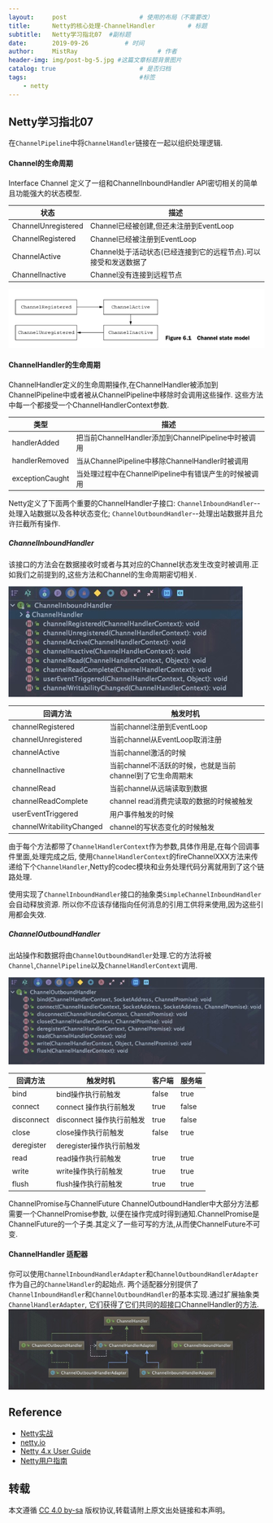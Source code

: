 ```yaml
---
layout:     post                    # 使用的布局（不需要改）
title:      Netty的核心处理-ChannelHandler         # 标题 
subtitle:   Netty学习指北07  #副标题
date:       2019-09-26          # 时间
author:     MistRay                      # 作者
header-img: img/post-bg-5.jpg #这篇文章标题背景图片
catalog: true                       # 是否归档
tags:                               #标签
    - netty
---
```

## Netty学习指北07
在`ChannelPipeline`中将`ChannelHandler`链接在一起以组织处理逻辑.

#### Channel的生命周期
Interface Channel 定义了一组和ChannelInboundHandler API密切相关的简单且功能强大的状态模型.

| 状态 | 描述 |
| --- | --- |
| ChannelUnregistered | Channel已经被创建,但还未注册到EventLoop |
| ChannelRegistered | Channel已经被注册到EventLoop |
| ChannelActive | Channel处于活动状态(已经连接到它的远程节点).可以接受和发送数据了 |
| ChannelInactive | Channel没有连接到远程节点 |


![Channel的生命周期](/img/post_img/post_2019_09_26_01.jpg)

#### ChannelHandler的生命周期
ChannelHandler定义的生命周期操作,在ChannelHandler被添加到ChannelPipeline中或者被从ChannelPipeline中移除时会调用这些操作.
这些方法中每一个都接受一个ChannelHandlerContext参数.


| 类型 | 描述 |
| --- | --- |
| handlerAdded | 把当前ChannelHandler添加到ChannelPipeline中时被调用 |
| handlerRemoved | 当从ChannelPipeline中移除ChannelHandler时被调用 |
| exceptionCaught | 当处理过程中在ChannelPipeline中有错误产生的时候被调用 |

Netty定义了下面两个重要的ChannelHandler子接口:
`ChannelInboundHandler`--处理入站数据以及各种状态变化;
`ChannelOutboundHandler`--处理出站数据并且允许拦截所有操作.

##### ChannelInboundHandler
该接口的方法会在数据接收时或者与其对应的Channel状态发生改变时被调用.正如我们之前提到的,这些方法和Channel的生命周期密切相关.

![ChannelInboundHandler中的方法](/img/post_img/post_2019_09_26_02.jpg)

| 回调方法 | 触发时机 |
| --- | --- |
| channelRegistered | 当前channel注册到EventLoop |
| channelUnregistered | 当前channel从EventLoop取消注册 |
| channelActive | 当前channel激活的时候|
| channelInactive | 当前channel不活跃的时候，也就是当前channel到了它生命周期末|
| channelRead | 当前channel从远端读取到数据|
| channelReadComplete | channel read消费完读取的数据的时候被触发 |
| userEventTriggered |  用户事件触发的时候|
| channelWritabilityChanged |  channel的写状态变化的时候触发|


由于每个方法都带了`ChannelHandlerContext`作为参数,具体作用是,在每个回调事件里面,处理完成之后,
使用`ChannelHandlerContext`的fireChannelXXX方法来传递给下个`ChannelHandler`,Netty的codec模块和业务处理代码分离就用到了这个链路处理.

使用实现了`ChannelInboundHandler`接口的抽象类`SimpleChannelInboundHandler`会自动释放资源.
所以你不应该存储指向任何消息的引用工供将来使用,因为这些引用都会失效.

##### ChannelOutboundHandler
出站操作和数据将由`ChannelOutboundHandler`处理.它的方法将被`Channel`,`ChannelPipeline`以及`ChannelHandlerContext`调用.

![ChannelOutboundHandler中的方法](/img/post_img/post_2019_09_26_03.jpg)

| 回调方法 | 触发时机 | 客户端 | 服务端 |
| --- | --- | --- | --- | 
| bind | bind操作执行前触发 | false | true |
| connect | connect 操作执行前触发 | true | false | 
| disconnect | disconnect 操作执行前触发 | true | false |
| close | close操作执行前触发 | false | true |
| deregister |  deregister操作执行前触发 | | |
| read | read操作执行前触发 | true | true |
| write | write操作执行前触发 | true | true |
| flush | flush操作执行前触发 | true | true |

ChannelPromise与ChannelFuture ChannelOutboundHandler中大部分方法都需要一个ChannelPromise参数,
以便在操作完成时得到通知.ChannelPromise是ChannelFuture的一个子类.其定义了一些可写的方法,从而使ChannelFuture不可变.

#### ChannelHandler 适配器
你可以使用`ChannelInboundHandlerAdapter`和`ChannelOutboundHandlerAdapter`作为自己的`ChannelHandler`的起始点.
两个适配器分别提供了`ChannelInboundHandler`和`ChannelOutboundHandler`的基本实现.通过扩展抽象类`ChannelHandlerAdapter`,
它们获得了它们共同的超接口ChannelHandler的方法.
![ChannelHandlerAdapter类的层次结构](/img/post_img/post_2019_09_26_04.jpg)


## Reference
* [Netty实战](https://book.douban.com/subject/27038538/)
* [netty.io](https://netty.io/)
* [Netty 4.x User Guide](https://zhuanlan.zhihu.com/p/24955867)
* [Netty用户指南](https://github.com/waylau/netty-4-user-guide)

## 转载
本文遵循 [CC 4.0 by-sa](https://creativecommons.org/licenses/by-sa/4.0/) 版权协议,转载请附上原文出处链接和本声明。